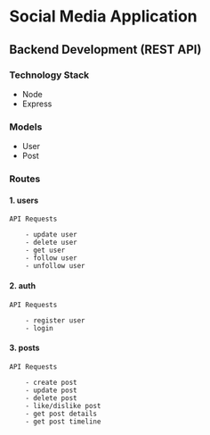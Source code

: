 # Social Media Application

## Backend Development (REST API)

### Technology Stack

- Node 
- Express

### Models

- User
- Post

### Routes


#### 1. users

    API Requests

        - update user
        - delete user
        - get user
        - follow user
        - unfollow user


#### 2. auth

    API Requests

        - register user
        - login

#### 3. posts

    API Requests

        - create post
        - update post
        - delete post
        - like/dislike post
        - get post details
        - get post timeline

